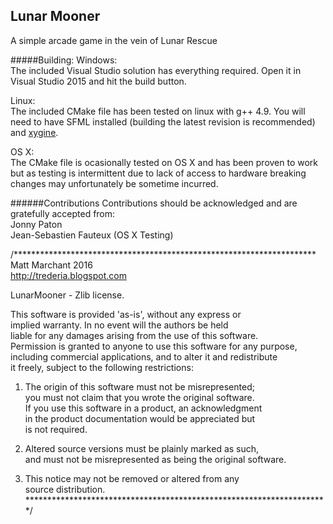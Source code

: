 Lunar Mooner
------------

A simple arcade game in the vein of Lunar Rescue

#####Building:
Windows:  
The included Visual Studio solution has everything required. Open it in
Visual Studio 2015 and hit the build button.

Linux:  
The included CMake file has been tested on linux with g++ 4.9. You will
need to have SFML installed (building the latest revision is recommended)
and [xygine](https://github.com/fallahn/xygine/wiki/Building).

OS X:  
The CMake file is ocasionally tested on OS X and has been proven to work
but as testing is intermittent due to lack of access to hardware breaking
changes may unfortunately be sometime incurred.

######Contributions
Contributions should be acknowledged and are gratefully accepted from:  
Jonny Paton  
Jean-Sebastien Fauteux (OS X Testing)  



/*********************************************************************  
Matt Marchant 2016  
http://trederia.blogspot.com  

LunarMooner - Zlib license.  

This software is provided 'as-is', without any express or  
implied warranty. In no event will the authors be held  
liable for any damages arising from the use of this software.  
Permission is granted to anyone to use this software for any purpose,  
including commercial applications, and to alter it and redistribute  
it freely, subject to the following restrictions:  

1. The origin of this software must not be misrepresented;  
you must not claim that you wrote the original software.  
If you use this software in a product, an acknowledgment  
in the product documentation would be appreciated but  
is not required.  

2. Altered source versions must be plainly marked as such,  
and must not be misrepresented as being the original software.  
3. This notice may not be removed or altered from any  
source distribution.  
*********************************************************************/  
